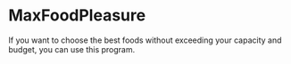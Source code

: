 # MaxFoodPleasure
If you want to choose the best foods without exceeding your capacity and budget, you can use this program.
